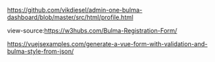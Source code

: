 https://github.com/vikdiesel/admin-one-bulma-dashboard/blob/master/src/html/profile.html  

view-source:https://w3hubs.com/Bulma-Registration-Form/

https://vuejsexamples.com/generate-a-vue-form-with-validation-and-bulma-style-from-json/